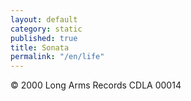 ```yaml
---
layout: default
category: static
published: true
title: Sonata
permalink: "/en/life"
---
```


© 2000 Long Arms Records CDLA 00014